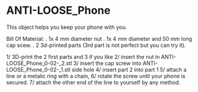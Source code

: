 # ANTI-LOOSE_Phone

This object helps you keep your phone with you.

Bill Of Material: 
. 1x 4 mm diameter nut
. 1x 4 mm diameter and 50 mm long cap scew.
. 2 3d-printed parts (3rd part is not perfect but you can try it).

1/ 3D-print the 2 first parts and 3 if you like
2/ insert the nut in ANTI-LOOSE_Phone_0-02-_2.stl
3/ insert the cap screw into ANTI-LOOSE_Phone_0-02-_1.stl side hole
4/ insert part 2 into part 1
5/ attach a line or a metalic ring with a chain,
6/ rotate the screw until your phone is secured.
7/ attach the other end of the line to yourself by any method.
